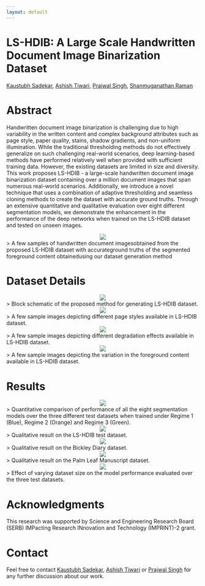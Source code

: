 ```yaml
---
layout: default
---
```


# LS-HDIB: A Large Scale Handwritten Document Image Binarization Dataset
<a href="https://kaustubh-sadekar.github.io/" target="_blank">Kaustubh Sadekar</a>, <a href="https://www.linkedin.com/in/ashish-tiwari-82a392135/" target="_blank">Ashish Tiwari</a>, <a href="https://prajwalsingh.github.io/" target="_blank">Prajwal Singh</a>, <a href="https://people.iitgn.ac.in/~shanmuga/index.html" target="_blank">Shanmuganathan Raman</a>

# Abstract

Handwritten document image binarization is challenging due to high variability in the written content and complex background attributes such as page style, paper quality, stains, shadow gradients, and non-uniform illumination. While the traditional thresholding methods do not effectively generalize on such challenging real-world scenarios, deep learning-based methods have performed relatively well when provided with sufficient training data. However, the existing datasets are limited in size and diversity. This work proposes LS-HDIB - a large-scale handwritten document image binarization dataset containing over a million document images that span numerous real-world scenarios. Additionally, we introduce a novel technique that uses a combination of adaptive thresholding and seamless cloning methods to create the dataset with accurate ground truths. Through an extensive quantitative and qualitative evaluation over eight different segmentation models, we demonstrate the enhancement in the performance of the deep networks when trained on the LS-HDIB dataset and tested on unseen images.

<div style="text-align:center">
    <img src="{{ site.baseurl }}/media/teaser.png" />
</div>
> A few samples of handwritten document imagesobtained from the proposed LS-HDIB dataset with accurateground truths of the segmented foreground content obtainedusing our dataset generation method


# Dataset Details

<div style="text-align:center">
    <img src="{{ site.baseurl }}/media/bd.png" />
</div>
>  Block schematic of the proposed method for generating LS-HDIB dataset.

<div style="text-align:center">
    <img src="{{ site.baseurl }}/media/page_styles.png" />
</div>
>  A few sample images depicting different page styles available in LS-HDIB dataset.

<div style="text-align:center">
    <img src="{{ site.baseurl }}/media/bgd.png" />
</div>
>  A few sample images depicting different degradation effects available in LS-HDIB dataset.

<div style="text-align:center">
    <img src="{{ site.baseurl }}/media/content.png" />
</div>
>  A few sample images depicting the variation in the foreground content available in LS-HDIB dataset.


# Results 

<div style="text-align:center">
    <img src="{{ site.baseurl }}/media/hist.png" />
</div>
>  Quantitative comparison of performance of all the eight segmentation models over the three different test datasets when trained under Regime 1 (Blue), Regime 2 (Orange) and Regime 3 (Green).

<div style="text-align:center">
    <img src="{{ site.baseurl }}/media/qual_lshdib.png" />
</div>
>  Qualitative result on the LS-HDIB test dataset.

<div style="text-align:center">
    <img src="{{ site.baseurl }}/media/qual_bickley.png" />
</div>
>  Qualitative result on the Bickley Diary dataset.

<div style="text-align:center">
    <img src="{{ site.baseurl }}/media/qual_palm_leaf.png" />
</div>
>  Qualitative result on the Palm Leaf Manuscript dataset.

<div style="text-align:center">
    <img src="{{ site.baseurl }}/media/test_trend.png" />
</div>
>  Effect of varying dataset size on the model performance evaluated over the three test datasets.


# Acknowledgments
This research was supported by Science and Engineering Research Board (SERB) IMPacting Research INnovation and Technology (IMPRINT)-2 grant.

# Contact

Feel free to contact <a href="https://kaustubh-sadekar.github.io/" target="_blank">Kaustubh Sadekar</a>, <a href="https://www.linkedin.com/in/ashish-tiwari-82a392135/" target="_blank">Ashish Tiwari</a> or  <a href="https://prajwalsingh.github.io/" target="_blank">Prajwal Singh</a> for any further discussion about our work.
